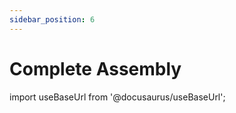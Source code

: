 ```yaml
---
sidebar_position: 6
---
```


# Complete Assembly 

import useBaseUrl from '@docusaurus/useBaseUrl';


<div>
    <object data={useBaseUrl('/img/test/OpticalSubassembly.svg')} type="image/svg+xml" id="mySVG"></object>
</div>